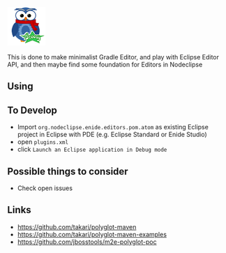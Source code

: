 
![](images/maven-owl-groovy.png)

This is done to make minimalist Gradle Editor,
and play with Eclipse Editor API,
and then maybe find some foundation for Editors in Nodeclipse


## Using


## To Develop

- Import `org.nodeclipse.enide.editors.pom.atom` as existing Eclipse project in Eclipse with PDE (e.g. Eclipse Standard or Enide Studio)
- open `plugins.xml`
- click `Launch an Eclipse application in Debug mode`

## Possible things to consider

- Check open issues
 
 ## Links
 
 - https://github.com/takari/polyglot-maven
 - https://github.com/takari/polyglot-maven-examples
 - https://github.com/jbosstools/m2e-polyglot-poc

